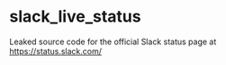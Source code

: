# slack_live_status
Leaked source code for the official Slack status page at https://status.slack.com/
